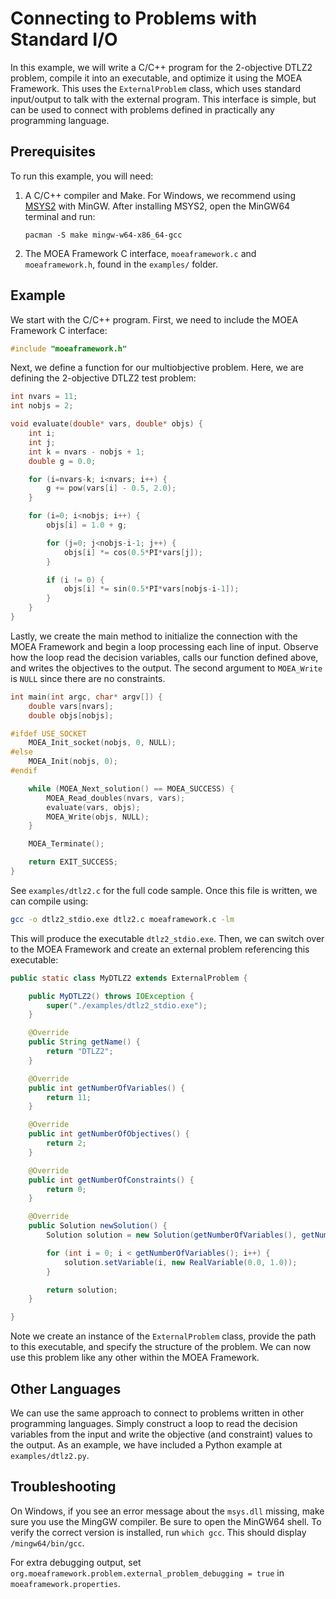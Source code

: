 # Connecting to Problems with Standard I/O

In this example, we will write a C/C++ program for the 2-objective DTLZ2 problem, compile it into an executable, and
optimize it using the MOEA Framework.  This uses the `ExternalProblem` class, which uses standard input/output to
talk with the external program.  This interface is simple, but can be used to connect with problems defined in
practically any programming language.

## Prerequisites

To run this example, you will need:

1. A C/C++ compiler and Make.  For Windows, we recommend using [MSYS2](https://www.msys2.org/) with MinGW.  After
   installing MSYS2, open the MinGW64 terminal and run:
   ```
   pacman -S make mingw-w64-x86_64-gcc
   ```
   
2. The MOEA Framework C interface, `moeaframework.c` and `moeaframework.h`, found in the `examples/` folder.

## Example

We start with the C/C++ program.  First, we need to include the MOEA Framework C interface:

<!-- c:examples/dtlz2.c [20:20] -->

```c
#include "moeaframework.h"
```

Next, we define a function for our multiobjective problem.  Here, we are defining the 2-objective DTLZ2 test problem:

<!-- c:examples/dtlz2.c [24:51] -->

```c
int nvars = 11;
int nobjs = 2;

void evaluate(double* vars, double* objs) {
    int i;
    int j;
    int k = nvars - nobjs + 1;
    double g = 0.0;

    for (i=nvars-k; i<nvars; i++) {
        g += pow(vars[i] - 0.5, 2.0);
    }

    for (i=0; i<nobjs; i++) {
        objs[i] = 1.0 + g;

        for (j=0; j<nobjs-i-1; j++) {
            objs[i] *= cos(0.5*PI*vars[j]);
        }

        if (i != 0) {
            objs[i] *= sin(0.5*PI*vars[nobjs-i-1]);
        }
    }
}
```

Lastly, we create the main method to initialize the connection with the MOEA Framework and begin a loop processing each
line of input.  Observe how the loop read the decision variables, calls our function defined above, and writes the
objectives to the output.  The second argument to `MOEA_Write` is `NULL` since there are no constraints.

<!-- c:examples/dtlz2.c [57-76] -->

```c
int main(int argc, char* argv[]) {
    double vars[nvars];
    double objs[nobjs];

#ifdef USE_SOCKET
    MOEA_Init_socket(nobjs, 0, NULL);
#else
    MOEA_Init(nobjs, 0);
#endif

    while (MOEA_Next_solution() == MOEA_SUCCESS) {
        MOEA_Read_doubles(nvars, vars);
        evaluate(vars, objs);
        MOEA_Write(objs, NULL);
    }

    MOEA_Terminate();

    return EXIT_SUCCESS;
}
```

See `examples/dtlz2.c` for the full code sample.  Once this file is written, we can compile using:

<!-- bash:examples/Makefile [15:15] -->

```bash
gcc -o dtlz2_stdio.exe dtlz2.c moeaframework.c -lm
```

This will produce the executable `dtlz2_stdio.exe`.  Then, we can switch over to the MOEA Framework and create an
external problem referencing this executable:

<!-- java:examples/org/moeaframework/examples/external/ExternalProblemWithStdio.java [61:98] -->

```java
public static class MyDTLZ2 extends ExternalProblem {

    public MyDTLZ2() throws IOException {
        super("./examples/dtlz2_stdio.exe");
    }

    @Override
    public String getName() {
        return "DTLZ2";
    }

    @Override
    public int getNumberOfVariables() {
        return 11;
    }

    @Override
    public int getNumberOfObjectives() {
        return 2;
    }

    @Override
    public int getNumberOfConstraints() {
        return 0;
    }

    @Override
    public Solution newSolution() {
        Solution solution = new Solution(getNumberOfVariables(), getNumberOfObjectives());

        for (int i = 0; i < getNumberOfVariables(); i++) {
            solution.setVariable(i, new RealVariable(0.0, 1.0));
        }

        return solution;
    }

}
```

Note we create an instance of the `ExternalProblem` class, provide the path to this executable, and specify the
structure of the problem.  We can now use this problem like any other within the MOEA Framework.

## Other Languages

We can use the same approach to connect to problems written in other programming languages.  Simply construct a loop
to read the decision variables from the input and write the objective (and constraint) values to the output.  As an
example, we have included a Python example at `examples/dtlz2.py`.

## Troubleshooting

On Windows, if you see an error message about the `msys.dll` missing, make sure you use the MingGW compiler.  Be sure
to open the MinGW64 shell.  To verify the correct version is installed, run `which gcc`.  This should display
`/mingw64/bin/gcc`.

For extra debugging output, set `org.moeaframework.problem.external_problem_debugging = true` in
`moeaframework.properties`.
